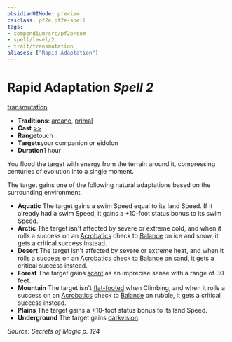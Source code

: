 ```yaml
---
obsidianUIMode: preview
cssclass: pf2e,pf2e-spell
tags:
- compendium/src/pf2e/som
- spell/level/2
- trait/transmutation
aliases: ["Rapid Adaptation"]
---
```

# Rapid Adaptation *Spell 2*   
[transmutation](../../Rules/traits/transmutation.md)  

- **Traditions**: [arcane](../../Rules/traits/arcane.md), [primal](../../Rules/traits/primal.md)
- **Cast** [>>](../../Rules/core-rulebook/chapter-9-playing-the-game.md#Actions "Two-Action") 
- **Range**touch
- **Targets**your companion or eidolon
- **Duration**1 hour

You flood the target with energy from the terrain around it, compressing centuries of evolution into a single moment.

The target gains one of the following natural adaptations based on the surrounding environment.

- **Aquatic** The target gains a swim Speed equal to its land Speed. If it already had a swim Speed, it gains a +10-foot status bonus to its swim Speed.
- **Arctic** The target isn't affected by severe or extreme cold, and when it rolls a success on an [Acrobatics](../skills.md#Acrobatics) check to [Balance](../../Rules/actions/balance.md) on ice and snow, it gets a critical success instead.
- **Desert** The target isn't affected by severe or extreme heat, and when it rolls a success on an [Acrobatics](../skills.md#Acrobatics) check to [Balance](../../Rules/actions/balance.md) on sand, it gets a critical success instead.
- **Forest** The target gains [scent](../../Rules/abilities/scent.md) as an imprecise sense with a range of 30 feet.
- **Mountain** The target isn't [flat-footed](../../Rules/conditions.md#Flat-footed) when Climbing, and when it rolls a success on an [Acrobatics](../skills.md#Acrobatics) check to [Balance](../../Rules/actions/balance.md) on rubble, it gets a critical success instead.
- **Plains** The target gains a +10-foot status bonus to its land Speed.
- **Underground** The target gains [darkvision](../../Rules/abilities/darkvision.md).

*Source: Secrets of Magic p. 124*